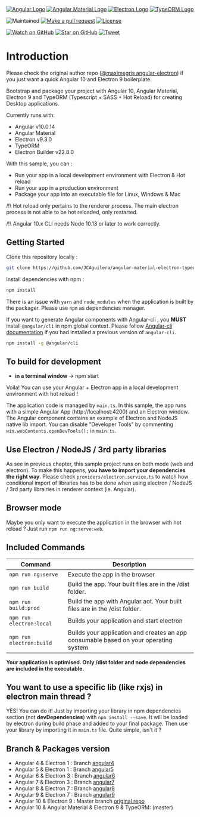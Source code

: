 [![Angular Logo](https://www.vectorlogo.zone/logos/angular/angular-icon.svg)](https://angular.io/) [![Angular Material Logo](http://u.cubeupload.com/JuankyVader/angularmaterial.png)](https://material.angular.io/) [![Electron Logo](https://www.vectorlogo.zone/logos/electronjs/electronjs-icon.svg)](https://electronjs.org/) [![TypeORM Logo](http://u.cubeupload.com/JuankyVader/rsz20165699.png)](https://typeorm.io/)

![Maintained][maintained-badge]
[![Make a pull request][prs-badge]][prs]
[![License](http://img.shields.io/badge/Licence-MIT-brightgreen.svg)](LICENSE.md)

[![Watch on GitHub][github-watch-badge]][github-watch]
[![Star on GitHub][github-star-badge]][github-star]
[![Tweet][twitter-badge]][twitter]

# Introduction

Please check the original author repo ([@maximegris angular-electron](https://github.com/maximegris/angular-electron)) if you just want a quick Angular 10 and Electron 9 boilerplate.

Bootstrap and package your project with Angular 10, Angular Material, Electron 9 and TypeORM (Typescript + SASS + Hot Reload) for creating Desktop applications.

Currently runs with:

- Angular v10.0.14
- Angular Material
- Electron v9.3.0
- TypeORM
- Electron Builder v22.8.0

With this sample, you can :

- Run your app in a local development environment with Electron & Hot reload
- Run your app in a production environment
- Package your app into an executable file for Linux, Windows & Mac

/!\ Hot reload only pertains to the renderer process. The main electron process is not able to be hot reloaded, only restarted.

/!\ Angular 10.x CLI needs Node 10.13 or later to work correctly.

## Getting Started

Clone this repository locally :

```bash
git clone https://github.com/JCAguilera/angular-material-electron-typeorm.git
```

Install dependencies with npm :

```bash
npm install
```

There is an issue with `yarn` and `node_modules` when the application is built by the packager. Please use `npm` as dependencies manager.

If you want to generate Angular components with Angular-cli , you **MUST** install `@angular/cli` in npm global context.
Please follow [Angular-cli documentation](https://github.com/angular/angular-cli) if you had installed a previous version of `angular-cli`.

```bash
npm install -g @angular/cli
```

## To build for development

- **in a terminal window** -> npm start

Voila! You can use your Angular + Electron app in a local development environment with hot reload !

The application code is managed by `main.ts`. In this sample, the app runs with a simple Angular App (http://localhost:4200) and an Electron window.
The Angular component contains an example of Electron and NodeJS native lib import.
You can disable "Developer Tools" by commenting `win.webContents.openDevTools();` in `main.ts`.

## Use Electron / NodeJS / 3rd party libraries

As see in previous chapter, this sample project runs on both mode (web and electron). To make this happens, **you have to import your dependencies the right way**. Please check `providers/electron.service.ts` to watch how conditional import of libraries has to be done when using electron / NodeJS / 3rd party librairies in renderer context (ie. Angular).

## Browser mode

Maybe you only want to execute the application in the browser with hot reload ? Just run `npm run ng:serve:web`.

## Included Commands

| Command                  | Description                                                                          |
| ------------------------ | ------------------------------------------------------------------------------------ |
| `npm run ng:serve`       | Execute the app in the browser                                                       |
| `npm run build`          | Build the app. Your built files are in the /dist folder.                             |
| `npm run build:prod`     | Build the app with Angular aot. Your built files are in the /dist folder.            |
| `npm run electron:local` | Builds your application and start electron                                           |
| `npm run electron:build` | Builds your application and creates an app consumable based on your operating system |

**Your application is optimised. Only /dist folder and node dependencies are included in the executable.**

## You want to use a specific lib (like rxjs) in electron main thread ?

YES! You can do it! Just by importing your library in npm dependencies section (not **devDependencies**) with `npm install --save`. It will be loaded by electron during build phase and added to your final package. Then use your library by importing it in `main.ts` file. Quite simple, isn't it ?

## Branch & Packages version

- Angular 4 & Electron 1 : Branch [angular4](https://github.com/maximegris/angular-electron/tree/angular4)
- Angular 5 & Electron 1 : Branch [angular5](https://github.com/maximegris/angular-electron/tree/angular5)
- Angular 6 & Electron 3 : Branch [angular6](https://github.com/maximegris/angular-electron/tree/angular6)
- Angular 7 & Electron 3 : Branch [angular7](https://github.com/maximegris/angular-electron/tree/angular7)
- Angular 8 & Electron 7 : Branch [angular8](https://github.com/maximegris/angular-electron/tree/angular8)
- Angular 9 & Electron 7 : Branch [angular9](https://github.com/maximegris/angular-electron/tree/angular9)
- Angular 10 & Electron 9 : Master branch [original repo](https://github.com/maximegris/angular-electron)
- Angular 10 & Angular Material & Electron 9 & TypeORM: (master)

[build-badge]: https://travis-ci.org/JCAguilera/angular-material-electron-typeorm.svg?branch=master&style=style=flat-square
[build]: https://travis-ci.org/JCAguilera/angular-material-electron-typeorm
[license-badge]: https://img.shields.io/badge/license-Apache2-blue.svg?style=style=flat-square
[license]: https://github.com/JCAguilera/angular-material-electron-typeorm/blob/master/LICENSE.md
[prs-badge]: https://img.shields.io/badge/PRs-welcome-brightgreen.svg?style=flat-square
[prs]: http://makeapullrequest.com
[github-watch-badge]: https://img.shields.io/github/watchers/JCAguilera/angular-material-electron-typeorm.svg?style=social
[github-watch]: https://github.com/JCAguilera/angular-material-electron-typeorm/watchers
[github-star-badge]: https://img.shields.io/github/stars/JCAguilera/angular-material-electron-typeorm.svg?style=social
[github-star]: https://github.com/JCAguilera/angular-material-electron-typeorm/stargazers
[twitter]: https://twitter.com/intent/tweet?text=Check%20out%20angular-material-electron-typeorm!%20https://github.com/JCAguilera/angular-material-electron-typeorm%20%F0%9F%91%8D
[twitter-badge]: https://img.shields.io/twitter/url/https/github.com/JCAguilera/angular-material-electron-typeorm.svg?style=social
[maintained-badge]: https://img.shields.io/badge/maintained-yes-brightgreen
